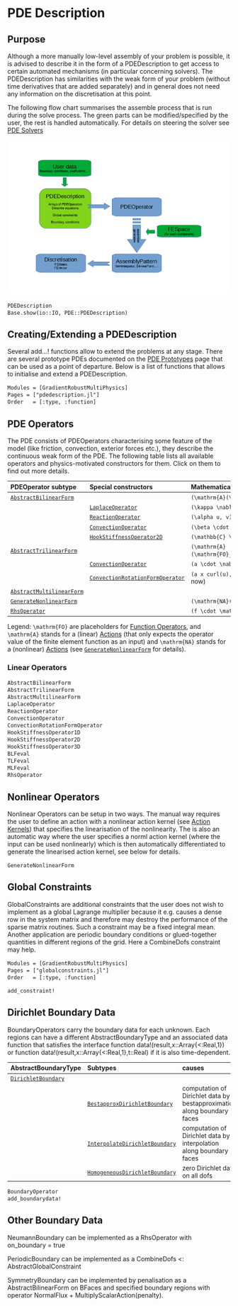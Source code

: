 
# PDE Description

## Purpose

Although a more manually low-level assembly of your problem is possible, it is advised to describe it in the form of a PDEDescription
to get access to certain automated mechanisms (in particular concerning solvers). The PDEDescription has similarities with the weak form of your problem (without time derivatives that are added separately) and in general does not need any information on the discretisation at this point.

The following flow chart summarises the assemble process that is run during the solve process. The green parts can be modified/specified by the user, the rest is handled automatically. For details on steering the solver see [PDE Solvers](@ref)

![Assembly Flowchart](assembly_flowchart.png) 


```@docs
PDEDescription
Base.show(io::IO, PDE::PDEDescription)
```


## Creating/Extending a PDEDescription

Several add...! functions allow to extend the problems at any stage. There are several prototype PDEs documented on the [PDE Prototypes](@ref) page that can be used as a point of departure. Below is a list of functions that allows to initialise and extend a PDEDescription.

```@autodocs
Modules = [GradientRobustMultiPhysics]
Pages = ["pdedescription.jl"]
Order   = [:type, :function]
```

## PDE Operators

The PDE consists of PDEOperators characterising some feature of the model (like friction, convection, exterior forces etc.), they describe the continuous weak form of the PDE. The following table lists all available operators and physics-motivated constructors for them. Click on them to find out more details.


| PDEOperator subtype                 | Special constructors                     | Mathematically                                                         |
| :---------------------------------- | :--------------------------------------- | :--------------------------------------------------------------------- |
| [`AbstractBilinearForm`](@ref)      |                                          | ``(\mathrm{A}(\mathrm{FO}_1(u)),\mathrm{FO}_2(v))``                    |
|                                     | [`LaplaceOperator`](@ref)                | ``(\kappa \nabla u,\nabla v)``                                         |
|                                     | [`ReactionOperator`](@ref)               | ``(\alpha u, v)``                                                      |
|                                     | [`ConvectionOperator`](@ref)             | ``(\beta \cdot \nabla u, v)`` (beta is function)                       |
|                                     | [`HookStiffnessOperator2D`](@ref)        | ``(\mathbb{C} \epsilon(u),\epsilon(v))``                               |
| [`AbstractTrilinearForm`](@ref)     |                                          | ``(\mathrm{A}(\mathrm{FO}_1(a),\mathrm{FO}_2(u)),\mathrm{FO}_3(v))``   |
|                                     | [`ConvectionOperator`](@ref)             | ``(a \cdot \nabla u, v)`` (a is registered unknown)                    |
|                                     | [`ConvectionRotationFormOperator`](@ref) | ``(a x curl(u),v)`` (a is registered unknown, only 2D for now)         |
| [`AbstractMultilinearForm`](@ref)   |                                          |                                                                        |
| [`GenerateNonlinearForm`](@ref)     |                                          | ``(\mathrm{NA}(\mathrm{FO}_1(u)),\mathrm{FO}_3(v))``                   |
| [`RhsOperator`](@ref)               |                                          | ``(f \cdot \mathrm{FO}(v))``                                           |

Legend: ``\mathrm{FO}``  are placeholders for [Function Operators](@ref), and ``\mathrm{A}`` stands for a (linear) [Actions](@ref) (that only expects the operator value of the finite element function as an input) and ``\mathrm{NA}`` stands for a (nonlinear) [Actions](@ref) (see [`GenerateNonlinearForm`](@ref) for details).


### Linear Operators

```@docs
AbstractBilinearForm
AbstractTrilinearForm
AbstractMultilinearForm
LaplaceOperator
ReactionOperator
ConvectionOperator
ConvectionRotationFormOperator
HookStiffnessOperator1D
HookStiffnessOperator2D
HookStiffnessOperator3D
BLFeval
TLFeval
MLFeval
RhsOperator
```

## Nonlinear Operators

Nonlinear Operators can be setup in two ways. The manual way requires the user to define an action with a nonlinear action kernel (see [Action Kernels](@ref)) that specifies the linearisation of the nonlinearity. The is also an automatic way where the user specifies a norml action kernel (where the input can be used nonlinearly) which is then automatically differentiated to generate the linearised action kernel, see below for details.

```@docs
GenerateNonlinearForm
```


## Global Constraints

GlobalConstraints are additional constraints that the user does not wish to implement as a global Lagrange multiplier because it e.g. causes a dense row in the system matrix and therefore may destroy the performance of the sparse matrix routines. Such a constraint may be a fixed integral mean. Another application are periodic boundary conditions or glued-together quantities in different regions of the grid. Here a CombineDofs constraint may help.

```@autodocs
Modules = [GradientRobustMultiPhysics]
Pages = ["globalconstraints.jl"]
Order   = [:type, :function]
```

```@docs
add_constraint!
```


## Dirichlet Boundary Data

BoundaryOperators carry the boundary data for each unknown. Each regions can have a different AbstractBoundaryType and an associated data function that satisfies the interface function data!(result,x::Array{<:Real,1}) or function data!(result,x::Array{<:Real,1},t::Real) if it is also time-dependent.


| AbstractBoundaryType                | Subtypes                                 | causes                                                                  |
| :---------------------------------- | :--------------------------------------- | :---------------------------------------------------------------------- |
| [`DirichletBoundary`](@ref)         |                                          |                                                                         |
|                                     | [`BestapproxDirichletBoundary`](@ref)    | computation of Dirichlet data by bestapproximation along boundary faces |
|                                     | [`InterpolateDirichletBoundary`](@ref)   | computation of Dirichlet data by interpolation along boundary faces     |
|                                     | [`HomogeneousDirichletBoundary`](@ref)   | zero Dirichlet data on all dofs                                         |


```@docs
BoundaryOperator
add_boundarydata!
```

## Other Boundary Data

NeumannBoundary can be implemented as a RhsOperator with on_boundary = true

PeriodicBoundary can be implemented as a CombineDofs <: AbstractGlobalConstraint

SymmetryBoundary can be implemented by penalisation as a AbstractBilinearForm on BFaces and specified boundary regions with operator NormalFlux + MultiplyScalarAction(penalty).

